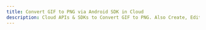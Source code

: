 ---title: Convert GIF to PNG via Android SDK in Clouddescription: Cloud APIs & SDKs to Convert GIF to PNG. Also Create, Edit & Render Microsoft Word & OpenOffice documents in the Cloud.---